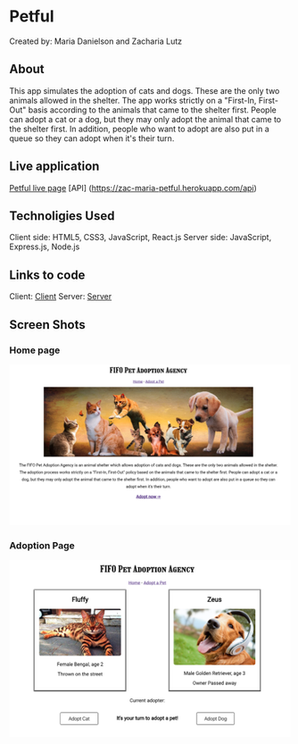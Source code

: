 # Petful 
Created by: Maria Danielson and Zacharia Lutz

## About
This app simulates the adoption of cats and dogs. These are the only two animals allowed in the shelter. The app works strictly on a "First-In, First-Out" basis according to the animals that came to the shelter first. People can adopt a cat or a dog, but they may only adopt the animal that came to the shelter first. In addition, people who want to adopt are also put in a queue so they can adopt when it's their turn.

## Live application
[Petful live page](https://zac-maria-petful.now.sh)
[API] (https://zac-maria-petful.herokuapp.com/api)

## Technoligies Used
Client side: HTML5, CSS3, JavaScript, React.js
Server side: JavaScript, Express.js, Node.js

## Links to code 
Client: [Client](https://github.com/thinkful-ei-heron/Zac-Maria_Petful_Client.git)
Server: [Server](https://github.com/thinkful-ei-heron/zac-maria-petful-server2.git)

## Screen Shots
### Home page 
![Main page](./images/main.png)

### Adoption Page
![Adoption](./images/adopt.png)